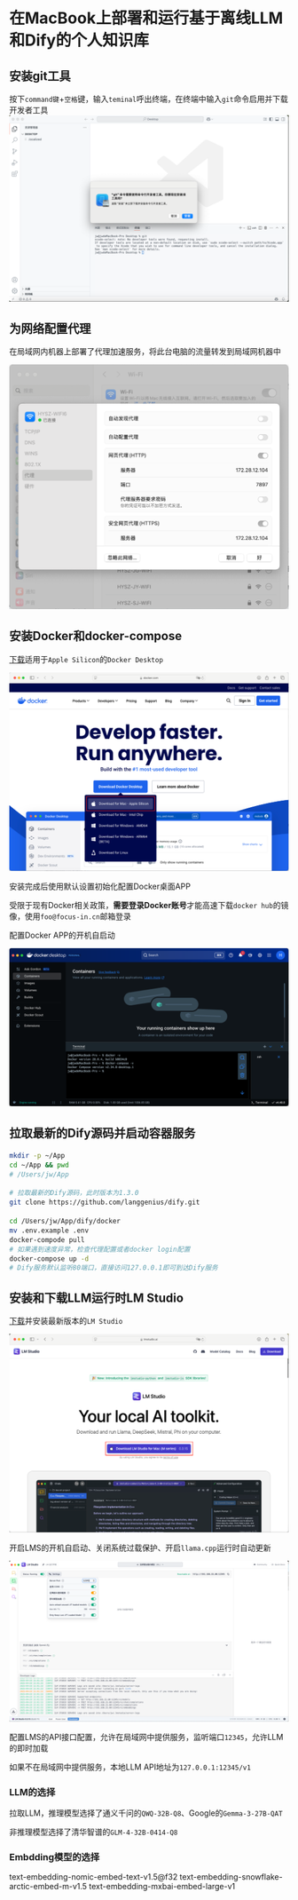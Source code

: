 # 在MacBook上部署和运行基于离线LLM和Dify的个人知识库

## 安装git工具

按下`command键`+`空格`键，输入`teminal`呼出终端，在终端中输入`git`命令启用并下载开发者工具
![alt text](0x00.安装git.png)

## 为网络配置代理

在局域网内机器上部署了代理加速服务，将此台电脑的流量转发到局域网机器中

![alt text](0x01.为Mac配置代理.png)

## 安装Docker和docker-compose

[下载](https://www.docker.com)适用于`Apple Silicon`的`Docker Desktop`

![alt text](0x02.下载Docker环境.png)

安装完成后使用默认设置初始化配置Docker桌面APP

受限于现有Docker相关政策，**需要登录Docker账号**才能高速下载`docker hub`的镜像，使用`foo@focus-in.cn`邮箱登录

配置Docker APP的开机自启动

![alt text](0x03.校验Docker环境.png)

## 拉取最新的Dify源码并启动容器服务

```Bash
mkdir -p ~/App
cd ~/App && pwd
# /Users/jw/App

# 拉取最新的Dify源码，此时版本为1.3.0
git clone https://github.com/langgenius/dify.git

cd /Users/jw/App/dify/docker
mv .env.example .env
docker-compode pull
# 如果遇到速度异常，检查代理配置或者docker login配置
docker-compose up -d
# Dify服务默认监听80端口，直接访问127.0.0.1即可到达Dify服务
```

## 安装和下载LLM运行时LM Studio

[下载](https://lmstudio.ai)并安装最新版本的`LM Studio`

![alt text](0x04.下载LMStudio.png)

开启LMS的开机自启动、关闭系统过载保护、开启`llama.cpp`运行时自动更新

![alt text](0x05.LMS的API接口配置.png)

配置LMS的API接口配置，允许在局域网中提供服务，监听端口`12345`，允许LLM的即时加载

如果不在局域网中提供服务，本地LLM API地址为`127.0.0.1:12345/v1`

### LLM的选择

拉取LLM，推理模型选择了通义千问的`QWQ-32B-Q8`、Google的`Gemma-3-27B-QAT`

非推理模型选择了清华智谱的`GLM-4-32B-0414-Q8`

### Embdding模型的选择

text-embedding-nomic-embed-text-v1.5@f32
text-embedding-snowflake-arctic-embed-m-v1.5
text-embedding-mxbai-embed-large-v1